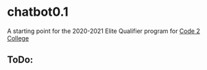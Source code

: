 # chatbot0.1
A starting point for the 2020-2021 Elite Qualifier program for [Code 2 College](https://code2college.org/)

## ToDo: